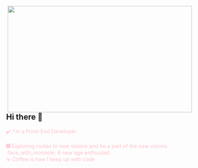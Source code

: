 <img src="https://cdn.pixabay.com/animation/2022/08/07/00/41/00-41-53-965_512.gif" align="right" width="500" height="290"></br>
## Hi there 👋 </br>
<font color="pink">:heavy_check_mark: I'm a Front-End Developer. </font> </br>
</br>
<font color="pink">:fireworks: Exploring routes to new visions and be a part of the new visions. </font> </br>
<font color="pink">:face_with_monocle: A new age enthusiast. </font> </br>
<font color="pink">:coffee: Coffee is how I keep up with code</font>


